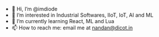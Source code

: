 - 👋 Hi, I’m @imdiode
- 👀 I’m interested in Industrial Softwares, IIoT, IoT, AI and ML
- 🌱 I’m currently learning React, ML and Lua
- 📫 How to reach me: email me at nandan@dicot.in

<!---
imdiode/imdiode is a ✨ special ✨ repository because its `README.md` (this file) appears on your GitHub profile.
You can click the Preview link to take a look at your changes.
--->
